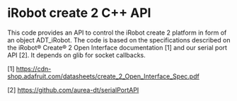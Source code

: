 iRobot create 2 C++ API
=======================

This code provides an API to control the iRobot create 2 platform
in form of an object ADT_iRobot.
The code is based on the specifications described on 
the iRobot® Create® 2 Open Interface documentation [1] and our
serial port API [2].  It depends on glib for socket callbacks. 

[1] https://cdn-shop.adafruit.com/datasheets/create_2_Open_Interface_Spec.pdf

[2] https://github.com/aurea-dt/serialPortAPI
